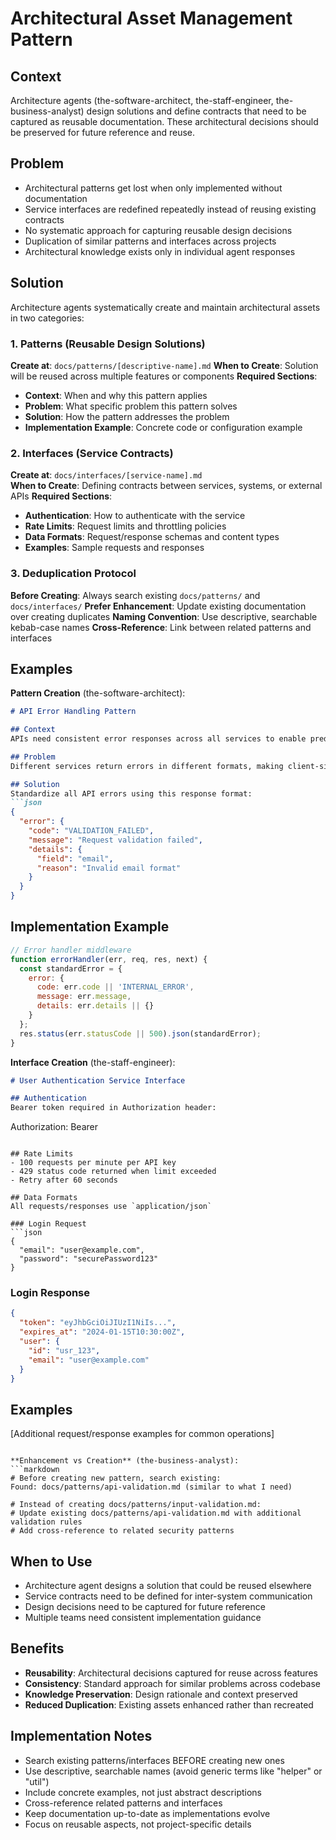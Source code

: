 # Architectural Asset Management Pattern

## Context
Architecture agents (the-software-architect, the-staff-engineer, the-business-analyst) design solutions and define contracts that need to be captured as reusable documentation. These architectural decisions should be preserved for future reference and reuse.

## Problem
- Architectural patterns get lost when only implemented without documentation
- Service interfaces are redefined repeatedly instead of reusing existing contracts
- No systematic approach for capturing reusable design decisions
- Duplication of similar patterns and interfaces across projects
- Architectural knowledge exists only in individual agent responses

## Solution
Architecture agents systematically create and maintain architectural assets in two categories:

### 1. Patterns (Reusable Design Solutions)
**Create at**: `docs/patterns/[descriptive-name].md`
**When to Create**: Solution will be reused across multiple features or components
**Required Sections**:
- **Context**: When and why this pattern applies
- **Problem**: What specific problem this pattern solves  
- **Solution**: How the pattern addresses the problem
- **Implementation Example**: Concrete code or configuration example

### 2. Interfaces (Service Contracts)
**Create at**: `docs/interfaces/[service-name].md`  
**When to Create**: Defining contracts between services, systems, or external APIs
**Required Sections**:
- **Authentication**: How to authenticate with the service
- **Rate Limits**: Request limits and throttling policies
- **Data Formats**: Request/response schemas and content types
- **Examples**: Sample requests and responses

### 3. Deduplication Protocol
**Before Creating**: Always search existing `docs/patterns/` and `docs/interfaces/`
**Prefer Enhancement**: Update existing documentation over creating duplicates
**Naming Convention**: Use descriptive, searchable kebab-case names
**Cross-Reference**: Link between related patterns and interfaces

## Examples

**Pattern Creation** (the-software-architect):
```markdown
# API Error Handling Pattern

## Context
APIs need consistent error responses across all services to enable predictable client-side error handling.

## Problem  
Different services return errors in different formats, making client-side error handling complex and inconsistent.

## Solution
Standardize all API errors using this response format:
```json
{
  "error": {
    "code": "VALIDATION_FAILED",
    "message": "Request validation failed",
    "details": {
      "field": "email",
      "reason": "Invalid email format"
    }
  }
}
```

## Implementation Example
```javascript
// Error handler middleware
function errorHandler(err, req, res, next) {
  const standardError = {
    error: {
      code: err.code || 'INTERNAL_ERROR',
      message: err.message,
      details: err.details || {}
    }
  };
  res.status(err.statusCode || 500).json(standardError);
}
```

**Interface Creation** (the-staff-engineer):
```markdown
# User Authentication Service Interface

## Authentication
Bearer token required in Authorization header:
```
Authorization: Bearer <jwt-token>
```

## Rate Limits
- 100 requests per minute per API key
- 429 status code returned when limit exceeded
- Retry after 60 seconds

## Data Formats
All requests/responses use `application/json`

### Login Request
```json
{
  "email": "user@example.com",
  "password": "securePassword123"
}
```

### Login Response  
```json
{
  "token": "eyJhbGciOiJIUzI1NiIs...",
  "expires_at": "2024-01-15T10:30:00Z",
  "user": {
    "id": "usr_123",
    "email": "user@example.com"
  }
}
```

## Examples
[Additional request/response examples for common operations]
```

**Enhancement vs Creation** (the-business-analyst):
```markdown
# Before creating new pattern, search existing:
Found: docs/patterns/api-validation.md (similar to what I need)

# Instead of creating docs/patterns/input-validation.md:
# Update existing docs/patterns/api-validation.md with additional validation rules
# Add cross-reference to related security patterns
```

## When to Use
- Architecture agent designs a solution that could be reused elsewhere
- Service contracts need to be defined for inter-system communication  
- Design decisions need to be captured for future reference
- Multiple teams need consistent implementation guidance

## Benefits
- **Reusability**: Architectural decisions captured for reuse across features
- **Consistency**: Standard approach for similar problems across codebase
- **Knowledge Preservation**: Design rationale and context preserved
- **Reduced Duplication**: Existing assets enhanced rather than recreated

## Implementation Notes
- Search existing patterns/interfaces BEFORE creating new ones
- Use descriptive, searchable names (avoid generic terms like "helper" or "util")
- Include concrete examples, not just abstract descriptions
- Cross-reference related patterns and interfaces
- Keep documentation up-to-date as implementations evolve
- Focus on reusable aspects, not project-specific details